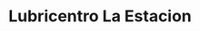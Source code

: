 ---
title: "Lubricentro La Estacion"
url: /cojutepeque/lubricentro-la-estacion/
shop: Autowerkstatt
---